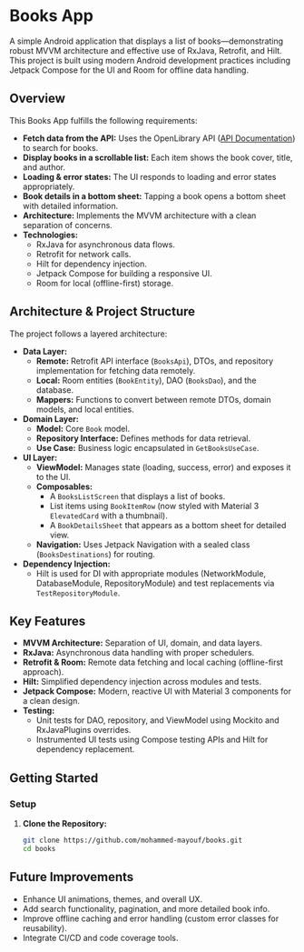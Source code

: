# Books App

A simple Android application that displays a list of books—demonstrating robust MVVM architecture and effective use of RxJava, Retrofit, and Hilt. This project is built using modern Android development practices including Jetpack Compose for the UI and Room for offline data handling.

## Overview

This Books App fulfills the following requirements:
- **Fetch data from the API:** Uses the OpenLibrary API ([API Documentation](https://openlibrary.org/developers/api)) to search for books.
- **Display books in a scrollable list:** Each item shows the book cover, title, and author.
- **Loading & error states:** The UI responds to loading and error states appropriately.
- **Book details in a bottom sheet:** Tapping a book opens a bottom sheet with detailed information.
- **Architecture:** Implements the MVVM architecture with a clean separation of concerns.
- **Technologies:** 
  - RxJava for asynchronous data flows.
  - Retrofit for network calls.
  - Hilt for dependency injection.
  - Jetpack Compose for building a responsive UI.
  - Room for local (offline-first) storage.

## Architecture & Project Structure

The project follows a layered architecture:
- **Data Layer:**
  - **Remote:** Retrofit API interface (`BooksApi`), DTOs, and repository implementation for fetching data remotely.
  - **Local:** Room entities (`BookEntity`), DAO (`BooksDao`), and the database.
  - **Mappers:** Functions to convert between remote DTOs, domain models, and local entities.
- **Domain Layer:**
  - **Model:** Core `Book` model.
  - **Repository Interface:** Defines methods for data retrieval.
  - **Use Case:** Business logic encapsulated in `GetBooksUseCase`.
- **UI Layer:**
  - **ViewModel:** Manages state (loading, success, error) and exposes it to the UI.
  - **Composables:** 
    - A `BooksListScreen` that displays a list of books.
    - List items using `BookItemRow` (now styled with Material 3 `ElevatedCard` with a thumbnail).
    - A `BookDetailsSheet` that appears as a bottom sheet for detailed view.
  - **Navigation:** Uses Jetpack Navigation with a sealed class (`BooksDestinations`) for routing.
- **Dependency Injection:**
  - Hilt is used for DI with appropriate modules (NetworkModule, DatabaseModule, RepositoryModule) and test replacements via `TestRepositoryModule`.

## Key Features

- **MVVM Architecture:** Separation of UI, domain, and data layers.
- **RxJava:** Asynchronous data handling with proper schedulers.
- **Retrofit & Room:** Remote data fetching and local caching (offline-first approach).
- **Hilt:** Simplified dependency injection across modules and tests.
- **Jetpack Compose:** Modern, reactive UI with Material 3 components for a clean design.
- **Testing:**
  - Unit tests for DAO, repository, and ViewModel using Mockito and RxJavaPlugins overrides.
  - Instrumented UI tests using Compose testing APIs and Hilt for dependency replacement.
  
## Getting Started

### Setup

1. **Clone the Repository:**
   ```bash
   git clone https://github.com/mohammed-mayouf/books.git
   cd books

## Future Improvements

- Enhance UI animations, themes, and overall UX.
- Add search functionality, pagination, and more detailed book info.
- Improve offline caching and error handling (custom error classes for reusability).
- Integrate CI/CD and code coverage tools.
  
